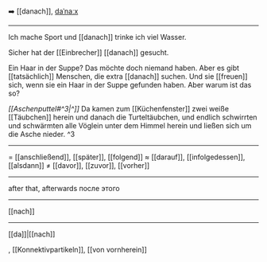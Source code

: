 ➡️ [[danach]], [daˈnaːx](https://youglish.com/pronounce/danach/german)

---
Ich mache Sport und [[danach]] trinke ich viel Wasser.

Sicher hat der [[Einbrecher]] [[danach]] gesucht.

Ein Haar in der Suppe? Das möchte doch niemand haben. Aber es gibt [[tatsächlich]] Menschen, die extra [[danach]] suchen. Und sie [[freuen]] sich, wenn sie ein Haar in der Suppe gefunden haben. Aber warum ist das so?

*[[Aschenputtel#^3|^]]* Da kamen zum [[Küchenfenster]] zwei weiße [[Täubchen]] herein und danach die Turteltäubchen, und endlich schwirrten und schwärmten alle Vöglein unter dem Himmel herein und ließen sich um die Asche nieder. ^3

---
= [[anschließend]], [[später]], [[folgend]]
≈ [[darauf]], [[infolgedessen]], [[alsdann]]
≠ [[davor]], [[zuvor]], [[vorher]]

---
after that, afterwards
после этого

---
[[nach]]

---
[[da]]|[[nach]]

, [[Konnektivpartikeln]], [[von vornherein]]